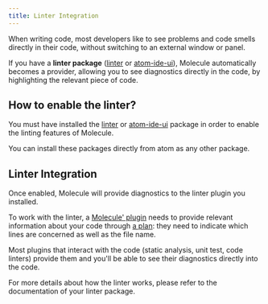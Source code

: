 ```yaml
---
title: Linter Integration
---
```


When writing code, most developers like to see problems and code smells directly
in their code, without switching to an external window or panel.

If you have a **linter package** ([linter](https://atom.io/packages/linter) or
[atom-ide-ui](https://atom.io/packages/atom-ide-ui)), Molecule automatically becomes a
provider, allowing you to see diagnostics directly in the code, by highlighting the
relevant piece of code.

How to enable the linter?
-------------------------

You must have installed the [linter](https://atom.io/packages/linter) or
[atom-ide-ui](https://atom.io/packages/atom-ide-ui) package in order to enable the
linting features of Molecule.

You can install these packages directly from atom as any other package.

Linter Integration
------------------

Once enabled, Molecule will provide diagnostics to the linter plugin you installed.

To work with the linter, a [Molecule' plugin](getting-started-bundled-plugins.md)
needs to provide relevant information about your code through
[a plan](getting-started-using-a-plan.md): they need to indicate which
lines are concerned as well as the file name.

Most plugins that interact with the code (static analysis, unit test, code linters) provide
them and you'll be able to see their diagnostics directly into the code.

For more details about how the linter works, please refer to the documentation
of your linter package.
